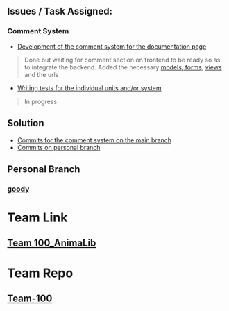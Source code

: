 ## Issues / Task Assigned:

### Comment System
- [Development of the comment system for the documentation page](https://github.com/zuri-training/Team-100_AnimaLib/issues/34)
> Done but waiting for comment section on frontend to be ready so as to integrate the backend.
> Added the necessary [models, forms](https://github.com/zuri-training/Team-100_AnimaLib/commit/3fb6c1a074691b2ecabbc86979f018f7f06fc3f7), 
[views](https://github.com/zuri-training/Team-100_AnimaLib/commit/2f2ce0664eb5000a9285681a39e178a1e1dae65e) and the urls

- [Writing tests for the individual units and/or system](https://github.com/zuri-training/Team-100_AnimaLib/issues/99)
> In progress

## Solution
- [Commits for the comment system on the main branch](https://github.com/zuri-training/Team-100_AnimaLib/commits?author=goody-1)
- [Commits on personal branch](https://github.com/zuri-training/Team-100_AnimaLib/commits/goody)

## Personal Branch
### [goody](https://github.com/zuri-training/Team-100_AnimaLib/tree/goody)

# Team Link
## [Team 100_AnimaLib](https://github.com/orgs/zuri-training/teams/team-100_animalib)

# Team Repo
## [Team-100](https://github.com/zuri-training/Team-100_AnimaLib)
